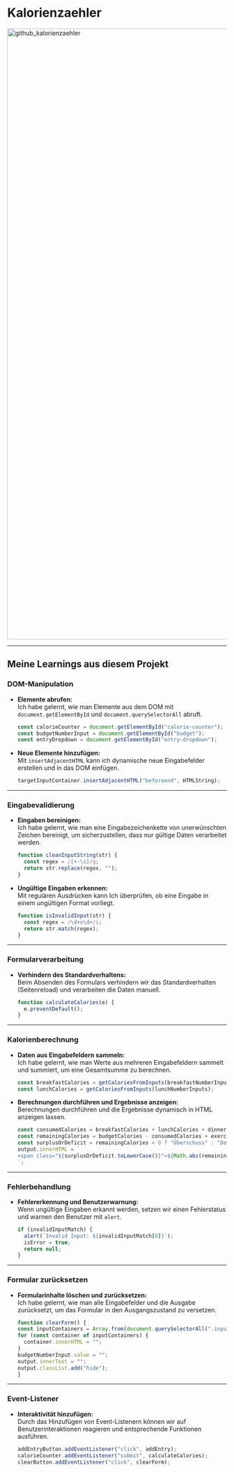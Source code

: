 # Kalorienzaehler


<img width="1402" alt="github_kalorienzaehler" src="https://github.com/WingsOfFury/kalorienzaehler/assets/85767977/e62d853e-e1e3-42a2-8fac-76b996d377f3">

---




## Meine Learnings aus diesem Projekt

### DOM-Manipulation
- **Elemente abrufen:** <br /> Ich habe gelernt, wie man Elemente aus dem DOM mit `document.getElementById` und `document.querySelectorAll` abruft.
  ```javascript
  const calorieCounter = document.getElementById("calorie-counter");
  const budgetNumberInput = document.getElementById("budget");
  const entryDropdown = document.getElementById("entry-dropdown");
  ```

- **Neue Elemente hinzufügen:** <br /> Mit `insertAdjacentHTML` kann ich dynamische neue Eingabefelder erstellen und in das DOM einfügen.
  ```javascript
  targetInputContainer.insertAdjacentHTML("beforeend", HTMLString);
  ```
---

### Eingabevalidierung
- **Eingaben bereinigen:** <br /> Ich habe gelernt, wie man eine Eingabezeichenkette von unerwünschten Zeichen bereinigt, um sicherzustellen, dass nur gültige Daten verarbeitet werden.
  ```javascript
  function cleanInputString(str) {
    const regex = /[+-\s]/g;
    return str.replace(regex, "");
  }
  ```
- **Ungültige Eingaben erkennen:** <br /> Mit regulären Ausdrücken kann Ich überprüfen, ob eine Eingabe in einem ungültigen Format vorliegt.
  ```javascript
  function isInvalidInput(str) {
    const regex = /\d+e\d+/i;
    return str.match(regex);
  }
  ```
---
  
### Formularverarbeitung
- **Verhindern des Standardverhaltens:** <br /> Beim Absenden des Formulars verhindern wir das Standardverhalten (Seitenreload) und verarbeiten die Daten manuell.
  ```javascript
  function calculateCalories(e) {
    e.preventDefault();
  }
  ```
---

### Kalorienberechnung
- **Daten aus Eingabefeldern sammeln:** <br /> Ich habe gelernt, wie man Werte aus mehreren Eingabefeldern sammelt und summiert, um eine Gesamtsumme zu berechnen.
  ```javascript
  const breakfastCalories = getCaloriesFromInputs(breakfastNumberInputs);
  const lunchCalories = getCaloriesFromInputs(lunchNumberInputs);
  ```

- **Berechnungen durchführen und Ergebnisse anzeigen:** <br /> Berechnungen durchführen und die Ergebnisse dynamisch in HTML anzeigen lassen.
  ```javascript
  const consumedCalories = breakfastCalories + lunchCalories + dinnerCalories + snacksCalories;
  const remainingCalories = budgetCalories - consumedCalories + exerciseCalories;
  const surplusOrDeficit = remainingCalories < 0 ? "Überschuss" : "Defizit";
  output.innerHTML = `
  <span class="${surplusOrDeficit.toLowerCase()}">${Math.abs(remainingCalories)} Kalorien ${surplusOrDeficit}</span>
  `;
  ```
---

### Fehlerbehandlung
- **Fehlererkennung und Benutzerwarnung:** <br /> Wenn ungültige Eingaben erkannt werden, setzen wir einen Fehlerstatus und warnen den Benutzer mit `alert`.
  ```javascript
  if (invalidInputMatch) {
    alert(`Invalid Input: ${invalidInputMatch[0]}`);
    isError = true;
    return null;
  }
  ```
---

### Formular zurücksetzen
- **Formularinhalte löschen und zurücksetzen:** <br /> Ich habe gelernt, wie man alle Eingabefelder und die Ausgabe zurücksetzt, um das Formular in den Ausgangszustand zu versetzen.
  ```javascript
  function clearForm() {
  const inputContainers = Array.from(document.querySelectorAll(".input-container"));
  for (const container of inputContainers) {
    container.innerHTML = "";
  }
  budgetNumberInput.value = "";
  output.innerText = "";
  output.classList.add("hide");
  }
  ```
---

### Event-Listener
- **Interaktivität hinzufügen:** <br /> Durch das Hinzufügen von Event-Listenern können wir auf Benutzerinteraktionen reagieren und entsprechende Funktionen ausführen.
  ```javascript
  addEntryButton.addEventListener("click", addEntry);
  calorieCounter.addEventListener("submit", calculateCalories);
  clearButton.addEventListener("click", clearForm);
  ```

